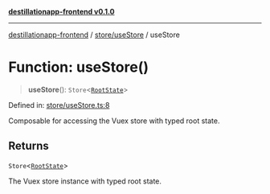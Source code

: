 [**destillationapp-frontend v0.1.0**](../../../README.md)

***

[destillationapp-frontend](../../../modules.md) / [store/useStore](../README.md) / useStore

# Function: useStore()

> **useStore**(): `Store`\<[`RootState`](../../../types/store/interfaces/RootState.md)\>

Defined in: [store/useStore.ts:8](https://github.com/DestillApp/main/blob/be94b1d93681946bd573e84cd8381ba32cee62b9/frontend/src/store/useStore.ts#L8)

Composable for accessing the Vuex store with typed root state.

## Returns

`Store`\<[`RootState`](../../../types/store/interfaces/RootState.md)\>

The Vuex store instance with typed root state.
